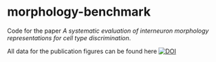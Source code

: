 # morphology-benchmark
Code for the paper _A systematic evaluation of interneuron morphology representations for cell type discrimination_.

All data for the publication figures can be found here 
[![DOI](https://zenodo.org/badge/DOI/10.5281/zenodo.3667466.svg)](https://doi.org/10.5281/zenodo.3667466)


